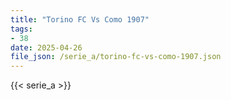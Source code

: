 ```yaml
---
title: "Torino FC Vs Como 1907"
tags:
- 38
date: 2025-04-26
file_json: /serie_a/torino-fc-vs-como-1907.json
---
```


{{< serie_a >}}
